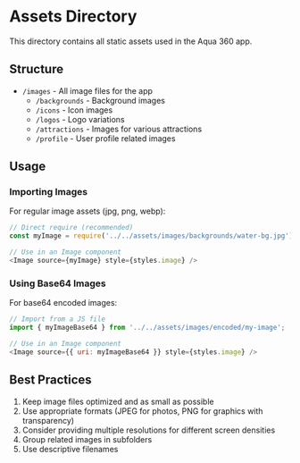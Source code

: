 # Assets Directory

This directory contains all static assets used in the Aqua 360 app.

## Structure

- `/images` - All image files for the app
  - `/backgrounds` - Background images
  - `/icons` - Icon images
  - `/logos` - Logo variations
  - `/attractions` - Images for various attractions
  - `/profile` - User profile related images

## Usage

### Importing Images

For regular image assets (jpg, png, webp):

```javascript
// Direct require (recommended)
const myImage = require('../../assets/images/backgrounds/water-bg.jpg');

// Use in an Image component
<Image source={myImage} style={styles.image} />
```

### Using Base64 Images

For base64 encoded images:

```javascript
// Import from a JS file
import { myImageBase64 } from '../../assets/images/encoded/my-image';

// Use in an Image component
<Image source={{ uri: myImageBase64 }} style={styles.image} />
```

## Best Practices

1. Keep image files optimized and as small as possible
2. Use appropriate formats (JPEG for photos, PNG for graphics with transparency)
3. Consider providing multiple resolutions for different screen densities
4. Group related images in subfolders
5. Use descriptive filenames
